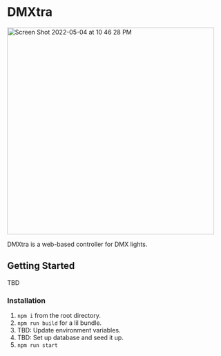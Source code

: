 # DMXtra

<img width="479" alt="Screen Shot 2022-05-04 at 10 46 28 PM" src="https://user-images.githubusercontent.com/67052402/166868957-99503a9a-33ec-4ece-b1af-854273d40c1f.png">

DMXtra is a web-based controller for DMX lights.

## Getting Started

TBD

### Installation
1. `npm i` from the root directory.
2. `npm run build` for a lil bundle.
3. TBD: Update environment variables.
4. TBD: Set up database and seed it up.
5. `npm run start`
